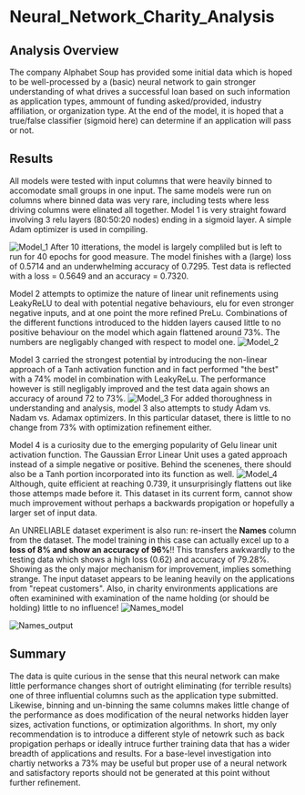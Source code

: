 # Neural_Network_Charity_Analysis

## Analysis Overview
The company Alphabet Soup has provided some initial data which is hoped to be well-processed by a (basic) neural network to gain stronger understanding of what drives a successful loan based on such information as application types, ammount of funding asked/provided, industry affiliation, or organization type.  At the end of the model, it is hoped that a true/false classifier (sigmoid here) can determine if an application will pass or not.

## Results

All models were tested with input columns that were heavily binned to accomodate small groups in one input.  The same models were run on columns where binned data was very rare, including tests where less driving columns were elinated all together.  Model 1 is very straight foward involving 3 relu layers (80:50:20 nodes) ending in a sigmoid layer.  A simple Adam optimizer is used in compiling.

![Model_1](https://user-images.githubusercontent.com/19878877/169559047-a020b99a-134f-41cd-988e-245b1faaaac6.png)
After 10 itterations, the model is largely compliled but is left to run for 40 epochs for good measure.  The model finishes with a (large) loss of 0.5714 and an underwhelming accuracy of 0.7295.  Test data is reflected with a loss = 0.5649 and an accuracy = 0.7320.

Model 2 attempts to optimize the nature of linear unit refinements using LeakyReLU to deal with potential negative behaviours, elu for even stronger negative inputs, and at one point the more refined PreLu.  Combinations of the different functions introduced to the hidden layers caused little to no positive behaviour on the model which again flattened around 73%.  The numbers are negligably changed with respect to model one.
![Model_2](https://user-images.githubusercontent.com/19878877/169559090-e58f75d0-d6bb-419a-b058-8289418e2da2.png)

Model 3 carried the strongest potential by introducing the non-linear approach of a Tanh activation function and in fact performed "the best" with a 74% model in combination with LeakyReLu.  The performance however is still negligably improved and the test data again shows an accuracy of around 72 to 73%.
![Model_3](https://user-images.githubusercontent.com/19878877/169559120-d37d4bf4-f86c-43f2-8e8b-c832bbbc7fc8.png)
For added thoroughness in understanding and analysis, model 3 also attempts to study Adam vs. Nadam vs. Adamax optimizers.  In this particular dataset, there is little to no change from 73% with optimization refinement either.

Model 4 is a curiosity due to the emerging popularity of Gelu linear unit activation function.  The Gaussian Error Linear Unit uses a gated approach instead of a simple negative or positive.  Behind the scenenes, there should also be a Tanh portion incorporated into its function as well. 
![Model_4](https://user-images.githubusercontent.com/19878877/169559154-61dbb41e-1a8c-42cb-99b1-46beae9f0815.png)
Although, quite efficient at reaching 0.739, it unsurprisingly flattens out like those attemps made before it.  This dataset in its current form, cannot show much improvement without perhaps a backwards propigation or hopefully a larger set of input data.


An UNRELIABLE dataset experiment is also run:  re-insert the **Names** column from the dataset.  The model training in this case can actually excel up to a **loss of 8% and show an accuracy of 96%**!!  This transfers awkwardly to the testing data which shows a high loss (0.62) and accuracy of 79.28%.  Showing as the only major mechanism for improvement, implies something strange.  The input dataset appears to be leaning heavily on the applications from "repeat customers".  Also, in charity environments applications are often examinined with examination of the name holding (or should be holding) little to no influence!
![Names_model](https://user-images.githubusercontent.com/19878877/169559179-8e26a811-0f06-4563-be45-3c60fed9205c.png)

![Names_output](https://user-images.githubusercontent.com/19878877/169559211-e2950741-8e19-48a8-aaea-660975db34d1.png)


## Summary
The data is quite curious in the sense that this neural network can make little performance changes short of outright eliminating (for terrible results) one of three influential columns such as the application type submitted.  Likewise, binning and un-binning the same columns makes little change of the performance as does modification of the neural networks hidden layer sizes, activation functions, or optimization algorithms.  In short, my only recommendation is to introduce a different style of netowrk such as back propigation perhaps or ideally intruce further training data that has a wider breadth of applications and results.  For a base-level investigation into chartiy networks a 73% may be useful but proper use of a neural network and satisfactory reports should not be generated at this point without further refinement.

